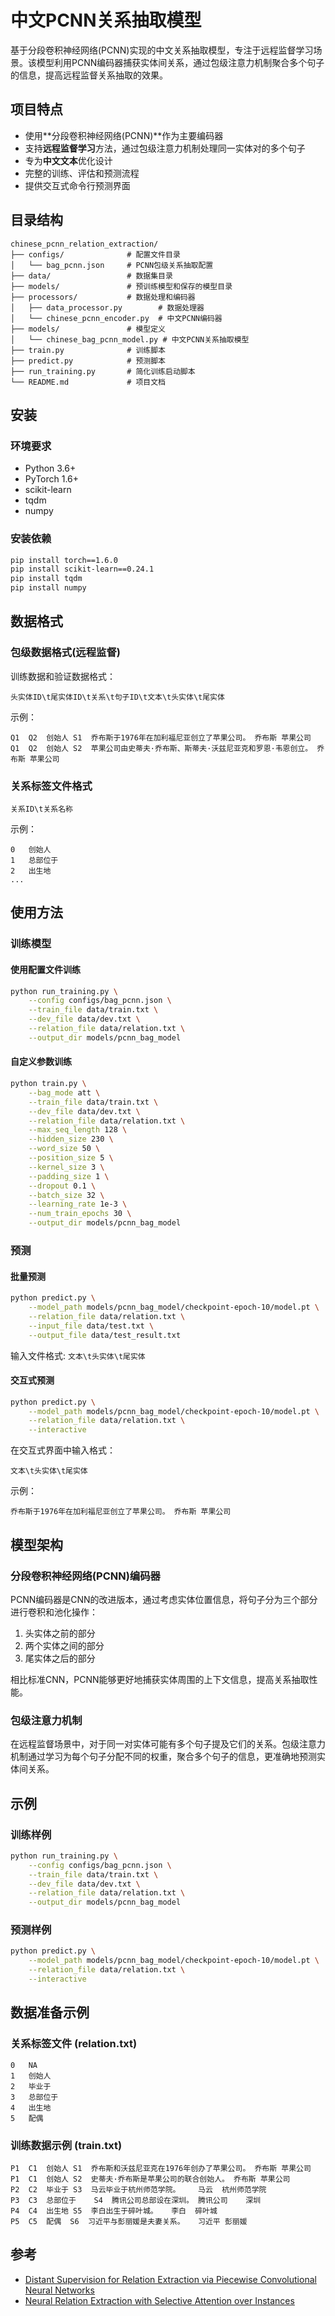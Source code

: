 # 中文PCNN关系抽取模型

基于分段卷积神经网络(PCNN)实现的中文关系抽取模型，专注于远程监督学习场景。该模型利用PCNN编码器捕获实体间关系，通过包级注意力机制聚合多个句子的信息，提高远程监督关系抽取的效果。

## 项目特点

- 使用**分段卷积神经网络(PCNN)**作为主要编码器
- 支持**远程监督学习**方法，通过包级注意力机制处理同一实体对的多个句子
- 专为**中文文本**优化设计
- 完整的训练、评估和预测流程
- 提供交互式命令行预测界面

## 目录结构

```
chinese_pcnn_relation_extraction/
├── configs/              # 配置文件目录
│   └── bag_pcnn.json     # PCNN包级关系抽取配置
├── data/                 # 数据集目录
├── models/               # 预训练模型和保存的模型目录
├── processors/           # 数据处理和编码器
│   ├── data_processor.py        # 数据处理器
│   └── chinese_pcnn_encoder.py  # 中文PCNN编码器
├── models/               # 模型定义
│   └── chinese_bag_pcnn_model.py # 中文PCNN关系抽取模型
├── train.py              # 训练脚本
├── predict.py            # 预测脚本
├── run_training.py       # 简化训练启动脚本
└── README.md             # 项目文档
```

## 安装

### 环境要求

- Python 3.6+
- PyTorch 1.6+
- scikit-learn
- tqdm
- numpy

### 安装依赖

```bash
pip install torch==1.6.0
pip install scikit-learn==0.24.1
pip install tqdm
pip install numpy
```

## 数据格式

### 包级数据格式(远程监督)

训练数据和验证数据格式：
```
头实体ID\t尾实体ID\t关系\t句子ID\t文本\t头实体\t尾实体
```

示例：
```
Q1	Q2	创始人	S1	乔布斯于1976年在加利福尼亚创立了苹果公司。	乔布斯	苹果公司
Q1	Q2	创始人	S2	苹果公司由史蒂夫·乔布斯、斯蒂夫·沃兹尼亚克和罗恩·韦恩创立。	乔布斯	苹果公司
```

### 关系标签文件格式

```
关系ID\t关系名称
```

示例：
```
0	创始人
1	总部位于
2	出生地
...
```

## 使用方法

### 训练模型

#### 使用配置文件训练

```bash
python run_training.py \
    --config configs/bag_pcnn.json \
    --train_file data/train.txt \
    --dev_file data/dev.txt \
    --relation_file data/relation.txt \
    --output_dir models/pcnn_bag_model
```

#### 自定义参数训练

```bash
python train.py \
    --bag_mode att \
    --train_file data/train.txt \
    --dev_file data/dev.txt \
    --relation_file data/relation.txt \
    --max_seq_length 128 \
    --hidden_size 230 \
    --word_size 50 \
    --position_size 5 \
    --kernel_size 3 \
    --padding_size 1 \
    --dropout 0.1 \
    --batch_size 32 \
    --learning_rate 1e-3 \
    --num_train_epochs 30 \
    --output_dir models/pcnn_bag_model
```

### 预测

#### 批量预测

```bash
python predict.py \
    --model_path models/pcnn_bag_model/checkpoint-epoch-10/model.pt \
    --relation_file data/relation.txt \
    --input_file data/test.txt \
    --output_file data/test_result.txt
```

输入文件格式: `文本\t头实体\t尾实体`

#### 交互式预测

```bash
python predict.py \
    --model_path models/pcnn_bag_model/checkpoint-epoch-10/model.pt \
    --relation_file data/relation.txt \
    --interactive
```

在交互式界面中输入格式：
```
文本\t头实体\t尾实体
```

示例：
```
乔布斯于1976年在加利福尼亚创立了苹果公司。	乔布斯	苹果公司
```

## 模型架构

### 分段卷积神经网络(PCNN)编码器

PCNN编码器是CNN的改进版本，通过考虑实体位置信息，将句子分为三个部分进行卷积和池化操作：
1. 头实体之前的部分
2. 两个实体之间的部分
3. 尾实体之后的部分

相比标准CNN，PCNN能够更好地捕获实体周围的上下文信息，提高关系抽取性能。

### 包级注意力机制

在远程监督场景中，对于同一对实体可能有多个句子提及它们的关系。包级注意力机制通过学习为每个句子分配不同的权重，聚合多个句子的信息，更准确地预测实体间关系。

## 示例

### 训练样例
```bash
python run_training.py \
    --config configs/bag_pcnn.json \
    --train_file data/train.txt \
    --dev_file data/dev.txt \
    --relation_file data/relation.txt \
    --output_dir models/pcnn_bag_model
```

### 预测样例
```bash
python predict.py \
    --model_path models/pcnn_bag_model/checkpoint-epoch-10/model.pt \
    --relation_file data/relation.txt \
    --interactive
```

## 数据准备示例

### 关系标签文件 (relation.txt)
```
0	NA
1	创始人
2	毕业于
3	总部位于
4	出生地
5	配偶
```

### 训练数据示例 (train.txt)
```
P1	C1	创始人	S1	乔布斯和沃兹尼亚克在1976年创办了苹果公司。	乔布斯	苹果公司
P1	C1	创始人	S2	史蒂夫·乔布斯是苹果公司的联合创始人。	乔布斯	苹果公司
P2	C2	毕业于	S3	马云毕业于杭州师范学院。	马云	杭州师范学院
P3	C3	总部位于	S4	腾讯公司总部设在深圳。	腾讯公司	深圳
P4	C4	出生地	S5	李白出生于碎叶城。	李白	碎叶城
P5	C5	配偶	S6	习近平与彭丽媛是夫妻关系。	习近平	彭丽媛
```

## 参考

- [Distant Supervision for Relation Extraction via Piecewise Convolutional Neural Networks](https://aclanthology.org/D15-1203/)
- [Neural Relation Extraction with Selective Attention over Instances](https://aclanthology.org/P16-1200/) 